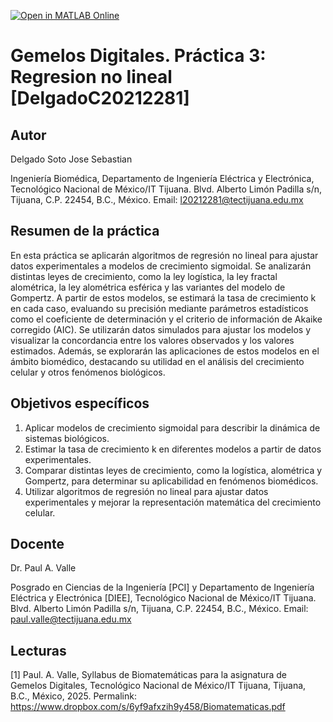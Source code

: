[![Open in MATLAB Online](https://www.mathworks.com/images/responsive/global/open-in-matlab-online.svg)](https://matlab.mathworks.com/open/github/v1?repo=SebastianDelgadoS/Gemelos-Digitales-Regresion-no-lineal)
# Gemelos Digitales. Práctica 3: Regresion no lineal [DelgadoC20212281]

## Autor
Delgado Soto Jose Sebastian

Ingeniería Biomédica, Departamento de Ingeniería Eléctrica y Electrónica, Tecnológico Nacional de México/IT Tijuana. Blvd. Alberto Limón Padilla s/n, Tijuana, C.P. 22454, B.C., México. Email: l20212281@tectijuana.edu.mx

## Resumen de la práctica

En esta práctica se aplicarán algoritmos de regresión no lineal para ajustar datos experimentales a modelos de crecimiento sigmoidal. Se analizarán distintas leyes de crecimiento, como la ley logística, la ley fractal alométrica, la ley alométrica esférica y las variantes del modelo de Gompertz. A partir de estos modelos, se estimará la tasa de crecimiento k en cada caso, evaluando su precisión mediante parámetros estadísticos como el coeficiente de determinación  y el criterio de información de Akaike corregido (AIC).
Se utilizarán datos simulados para ajustar los modelos y visualizar la concordancia entre los valores observados y los valores estimados. Además, se explorarán las aplicaciones de estos modelos en el ámbito biomédico, destacando su utilidad en el análisis del crecimiento celular y otros fenómenos biológicos.

## Objetivos específicos
1. Aplicar modelos de crecimiento sigmoidal para describir la dinámica de sistemas biológicos.
2. Estimar la tasa de crecimiento k en diferentes modelos a partir de datos experimentales.
3. Comparar distintas leyes de crecimiento, como la logística, alométrica y Gompertz, para determinar su aplicabilidad en fenómenos biomédicos.
4. Utilizar algoritmos de regresión no lineal para ajustar datos experimentales y mejorar la representación matemática del crecimiento celular.

## Docente
Dr. Paul A. Valle

Posgrado en Ciencias de la Ingeniería [PCI] y Departamento de Ingeniería Eléctrica y Electrónica [DIEE], Tecnológico Nacional de México/IT Tijuana. Blvd. Alberto Limón Padilla s/n, Tijuana, C.P. 22454, B.C., México. Email: paul.valle@tectijuana.edu.mx

## Lecturas
[1] Paul. A. Valle, Syllabus de Biomatemáticas para la asignatura de Gemelos Digitales, Tecnológico Nacional de México/IT Tijuana, Tijuana, B.C., México, 2025. Permalink: https://www.dropbox.com/s/6yf9afxzih9y458/Biomatematicas.pdf

